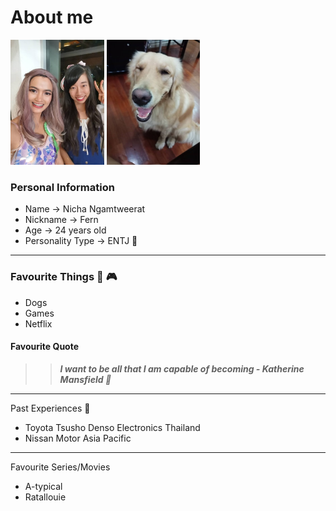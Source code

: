 
# About me
[<img src="me2.jpg" height="200px"/>]()
[<img src="dog.jpg" height="200px"/>]()


### Personal Information
* Name -> Nicha Ngamtweerat
* Nickname -> Fern
* Age -> 24 years old
* Personality Type -> ENTJ :chicken:
---
### Favourite Things :dog: :video_game:
* Dogs 
* Games 
* Netflix 

#### Favourite Quote
>> __*I want to be all that I am capable of becoming - Katherine Mansfield :gift_heart:*__
---
Past Experiences :car:
* Toyota Tsusho Denso Electronics Thailand 
* Nissan Motor Asia Pacific 
---
Favourite Series/Movies
* A-typical
* Ratallouie 

